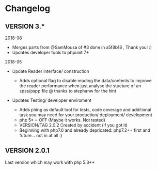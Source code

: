 # Changelog

## VERSION 3.*

2018-08

+ Merges parts from @SamMousa of #3 done in a5f8b18 , Thank you! :)
+ Updates developer tools to phpunit 7+

2018-05

+ Update Reader interface/ construction
    + Adds optional flag to disable reading the data/contents to improve the
      reader performance when just analyse the stucture of an spss/pspp file
      @ thanks to stephanw for the hint

+ Updates Testing/ developer enviroment<br>
    + Adds phing as default tool for tests, code coverage and additional task
      you may need for your production/ deployment/ development
    + php 5* = OFF (Maybe it works. Not tested)
    + VERSION/TAG 2.0.2 Created by accident (if you got it)
    + Beginning with php7.0 and already depricated: php7.2++ first and future...
      not in at all :)

## VERSION 2.0.1

Last version which may work with php 5.3++
